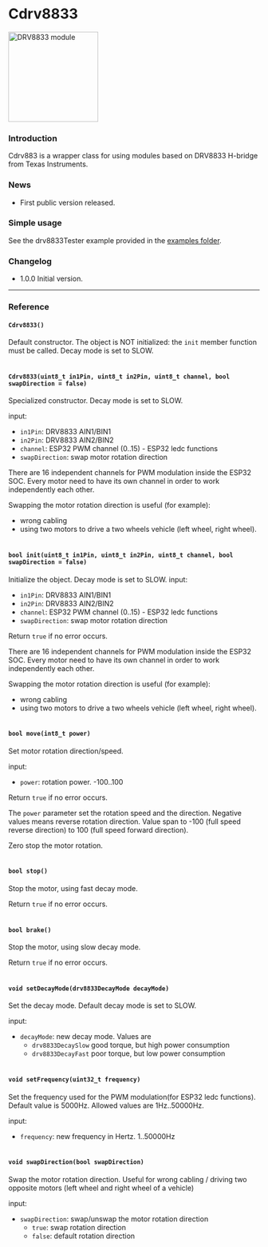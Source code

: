 # Cdrv8833

<img src="https://github.com/shurillu/Cdrv8833/blob/f3dccc3f0448b2a2071de1e72d5ad1d12b7a835d/images/DRV8833.jpg" alt="DRV8833 module" width="180"/>

### Introduction
Cdrv883 is a wrapper class for using modules based on DRV8833 H-bridge from Texas Instruments.

### News
+ First public version released.

### Simple usage
See the drv8833Tester example provided in the [examples folder](https://github.com/shurillu/Cdrv8833/tree/main/examples/drv8833Tester).

### Changelog
+ 1.0.0 Initial version.

<hr>

### Reference

#### `Cdrv8833()`
Default constructor. The object is NOT initialized: the `init` member function must be called. Decay mode is set to SLOW.
<br><br>

#### `Cdrv8833(uint8_t in1Pin, uint8_t in2Pin, uint8_t channel, bool swapDirection = false)`
Specialized constructor. Decay mode is set to SLOW.

input:
+ `in1Pin`: DRV8833 AIN1/BIN1
+ `in2Pin`: DRV8833 AIN2/BIN2
+ `channel`: ESP32 PWM channel (0..15) - ESP32 ledc functions
+ `swapDirection`: swap motor rotation direction

There are 16 independent channels for PWM modulation inside the ESP32 SOC. Every motor need to have its own channel in order to work independently each other.

Swapping the motor rotation direction is useful (for example):
+ wrong cabling
+ using two motors to drive a two wheels vehicle (left wheel, right wheel). 
<br><br>

#### `bool init(uint8_t in1Pin, uint8_t in2Pin, uint8_t channel, bool swapDirection = false)`
Initialize the object. Decay mode is set to SLOW.
input:
+ `in1Pin`: DRV8833 AIN1/BIN1
+ `in2Pin`: DRV8833 AIN2/BIN2
+ `channel`: ESP32 PWM channel (0..15) - ESP32 ledc functions
+ `swapDirection`: swap motor rotation direction

Return `true` if no error occurs.

There are 16 independent channels for PWM modulation inside the ESP32 SOC. Every motor need to have its own channel in order to work independently each other.

Swapping the motor rotation direction is useful (for example):
+ wrong cabling
+ using two motors to drive a two wheels vehicle (left wheel, right wheel). 
<br><br>

#### `bool move(int8_t power)`
Set motor rotation direction/speed.

input:
+ `power`: rotation power. -100..100

Return `true` if no error occurs.

The `power` parameter set the rotation speed and the direction. Negative values means reverse rotation direction. Value span to -100 (full speed reverse direction) to 100 (full speed forward direction).

Zero stop the motor rotation.
<br><br>

#### `bool stop()`
Stop the motor, using fast decay mode.

Return `true` if no error occurs.
<br><br>

#### `bool brake()`
Stop the motor, using slow decay mode.

Return `true` if no error occurs.
<br><br>

#### `void setDecayMode(drv8833DecayMode decayMode)`
Set the decay mode. Default decay mode is set to SLOW.

input:
+ `decayMode`: new decay mode. Values are
  + `drv8833DecaySlow` good torque, but high power consumption
  + `drv8833DecayFast` poor torque, but low power consumption
<br><br>

#### `void setFrequency(uint32_t frequency)`
Set the frequency used for the PWM modulation(for ESP32 ledc functions). Default value is 5000Hz. Allowed values are 1Hz..50000Hz.

input:
+ `frequency`: new frequency in Hertz. 1..50000Hz
<br><br>

#### `void swapDirection(bool swapDirection)`
Swap the motor rotation direction.
Useful for wrong cabling / driving two opposite motors (left wheel and right wheel of a vehicle)

input:
+ `swapDirection`: swap/unswap the motor rotation direction 
  + `true`: swap rotation direction 
  + `false`: default rotation direction


